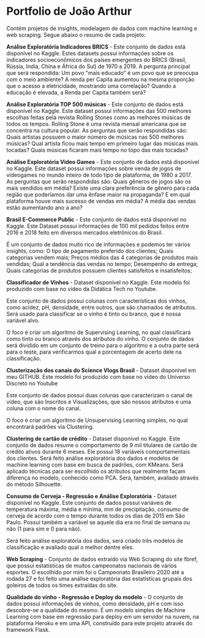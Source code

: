 # Portfolio de João Arthur

Contém projetos de insights, modelagem de dados com machine learning e web scraping. Segue abaixo o resumo de cada projeto:

<b>Análise Exploratória Indicadores BRICS</b> - Este conjunto de dados está disponível no Kaggle. Estes datasets possui informações sobre os indicadores socioeconômicos dos países emergentes do BRICS (Brasil, Rússia, India, China e África do Sul) de 1970 a 2019.
A pergunta principal que será respondida: Um povo "mais educado" é um povo que se preocupa com o meio ambiente? A renda per Capita aumentou na mesma proporção que o acesso a eletricidade, mostrando uma correlação? Quando a educação é elevada, a Renda per Capita também será?


<b>Análise Exploratória TOP 500 músicas</b> - Este conjunto de dados está disponível no Kaggle. Este dataset possui informações das 500 melhores escolhas feitas pela revista Rolling Stones como as melhores músicas de todos os tempos. Rolling Stone é uma revista mensal americana que se concentra na cultura popular.
As perguntas que serão respondidas são: Quais artistas possuem o maior número de músicas nas 500 melhores músicas? Qual artista ficou mais tempo em primeiro lugar das músicas mais tocadas? Quais músicas ficaram mais tempo no topo das mais tocadas?


<b>Análise Exploratória Video Games</b> - Este conjunto de dados está disponível no Kaggle. Este dataset possui informações sobre venda de jogos de videogames no mundo inteiro de todo tipo de plataforma, de 1980 a 2017.
As perguntas que serão respondidas são: Quais gêneros de jogos são os mais vendidos em média? Existe uma clara preferência de gênero para cada região que poderíamos dar uma ênfase maior na propaganda? E em qual plataforma houve mais sucesso de vendas em média? A média das vendas estão aumentando ano a ano?


<b>Brasil E-Commerce Public</b> - Este conjunto de dados está disponível no Kaggle. Este Dataset possui informações de 100 mil pedidos feitos entre 2016 e 2018 feito em diversos mercados eletrônicos do Brasil. 

É um conjunto de dados muito rico de informações e podemos ter vários insights, como:
O tipo de pagamento preferido dos clientes;
Quais categorias vendem mais;
Preços médios das 4 categorias de produtos mais vendidas;
Qual a tendência das vendas no tempo;
Desempenho de entrega;
Quais categorias de produtos possuem clientes satisfeitos e insatisfeitos;


<b>Classificador de Vinhos</b> - Dataset disponível no Kaggle. Este modelo foi produzido com base no vídeo da Didática Tech no Youtube.

Este conjunto de dados possui colunas com características dos vinhos, como acidez, pH, densidade, entre outros, que são chamados de atributos. Será usado para classificar se o vinho é tinto ou branco, que é nossa variável alvo.

O foco é criar um algoritmo de Supervising Learning, no qual classificará como tinto ou branco através dos atributos do vinho. O conjunto de dados será dividido em um conjunto de treino para o algoritmo e a outra parte será para o teste, para verificarmos qual a porcentagem de acerto dele na classificação.


<b>Clusterização dos canais do Science Vlogs Brasil</b> - Dataset disponível em meu GITHUB. Este modelo foi produzido com base no vídeo do Universo Discreto no Youtube

Este conjunto de dados possui duas colunas que caracterizam o canal de vídeo, que são Inscritos e Visualizações, que são nossos atributos e uma coluna com o nome do canal.

O foco é criar um algoritmo de Unsupervising Learning simples, no qual encontrará padrões via Clustering.


<b>Clustering de cartão de crédito</b> - Dataset disponível no Kaggle. Este conjunto de dados resume o comportamento de 9 mil titulares de cartão de crédito ativos durante 6 meses. Ele possui 18 variáveis comportamentais dos clientes. Será feito análise exploratória dos dados e modelos de machine learning com base em busca de padrões, com KMeans. Será aplicado técnicas para ser escolhido os atributos que realmente façam diferença no modelo, conhecido como PCA. Será, também,  avaliado através do método Silhouette.


<b>Consumo de Cerveja - Regressão e Análise Exploratória</b> - Dataset disponível no Kaggle. Este conjunto de dados possui variáveis de temperatura máxima, média e mínima, mm de precipitação, consumo de cerveja de acordo com o tempo durante todos os dias de 2015 em São Paulo. Possui também a variável se aquele dia era no final de semana ou não (1 para sim e 0 para não).

Será feito análise exploratória dos dados, será criado três modelos de classificação e avaliado qual o melhor dentre eles.


<b>Web Scraping</b> - Conjunto de dados extraído via Web Scraping do site fbref, que possui estatísticas de muitos campeonatos nacionais de vários esportes. O escolhido por mim foi o Campeonato Brasileiro 2020 até a rodada 27 e foi feito uma análise exploratória das estatísticas grupais dos goleiros de todos os times extraídas do site.


<b>Qualidade do vinho - Regressão e Deploy do modelo</b> - O conjunto de dados possui informações de vinhos, como densidade, pH e com isso descobre-se a qualidade do mesmo.
É um modelo simples de Machine Learning com base em regressão para deploy em um servidor na nuvem, na plataforma Heroku e em uma API, construído para este projeto através do framework Flask.
